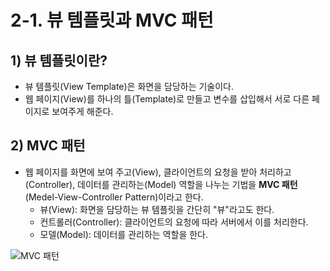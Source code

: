 # 2-1. 뷰 템플릿과 MVC 패턴
## 1) 뷰 템플릿이란?
- 뷰 템플릿(View Template)은 화면을 담당하는 기술이다.
- 웹 페이지(View)를 하나의 틀(Template)로 만들고 변수를 삽입해서 서로 다른 페이지로 보여주게 해준다.

## 2) MVC 패턴
- 웹 페이지를 화면에 보여 주고(View), 클라이언트의 요청을 받아 처리하고(Controller), 데이터를 관리하는(Model) 역할을 나누는 기법을 **MVC 패턴**(Medel-View-Controller Pattern)이라고 한다.
	- 뷰(View): 화면을 담당하는 뷰 템플릿을 간단히 "뷰"라고도 한다.
	- 컨트롤러(Controller): 클라이언트의 요청에 따라 서버에서 이를 처리한다.
	- 모델(Model): 데이터를 관리하는 역할을 한다.

![MVC 패턴](/media/Spring%20Boot/책/코딩%20자율학습%20스프링부트3%20자바%20백엔드%20개발%20입문/Part%201.%20스프링%20부트%20개요/2.%20MVC%20패턴%20이해와%20실습/MVC%20패턴.svg)